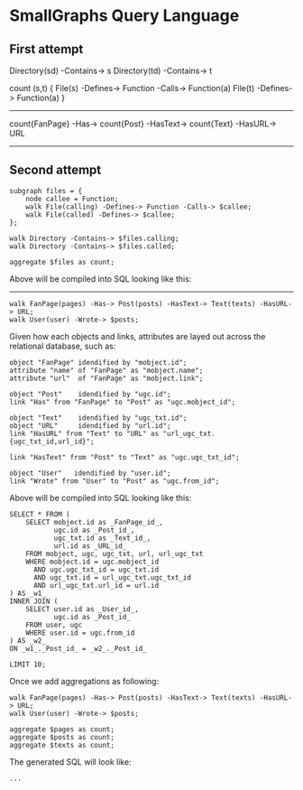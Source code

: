 SmallGraphs Query Language
==========================

First attempt
-------------
Directory(sd) -Contains-> s
Directory(td) -Contains-> t

count
(s,t) {
File(s) -Defines-> Function -Calls-> Function(a)
File(t) -Defines-> Function(a)
}

----

count{FanPage} -Has-> count{Post} -HasText-> count{Text} -HasURL-> URL

----


Second attempt
---------------

    subgraph files = {
        node callee = Function;
        walk File(calling) -Defines-> Function -Calls-> $callee;
        walk File(called) -Defines-> $callee;
    };
    
    walk Directory -Contains-> $files.calling;
    walk Directory -Contains-> $files.called;
    
    aggregate $files as count;


Above will be compiled into SQL looking like this:

----

    walk FanPage(pages) -Has-> Post(posts) -HasText-> Text(texts) -HasURL-> URL;
    walk User(user) -Wrote-> $posts;

Given how each objects and links, attributes are layed out across the relational database, such as:

    object "FanPage" idendified by "mobject.id";
    attribute "name" of "FanPage" as "mobject.name";
    attribute "url"  of "FanPage" as "mobject.link";

    object "Post"    idendified by "ugc.id";
    link "Has" from "FanPage" to "Post" as "ugc.mobject_id";

    object "Text"    idendified by "ugc_txt.id";
    object "URL"     idendified by "url.id";
    link "HasURL" from "Text" to "URL" as "url_ugc_txt.{ugc_txt_id,url_id}";

    link "HasText" from "Post" to "Text" as "ugc.ugc_txt_id";

    object "User"   idendified by "user.id";
    link "Wrote" from "User" to "Post" as "ugc.from_id";

Above will be compiled into SQL looking like this:

    SELECT * FROM (
        SELECT mobject.id as _FanPage_id_,
               ugc.id as _Post_id_,
               ugc_txt.id as _Text_id_,
               url.id as _URL_id_
        FROM mobject, ugc, ugc_txt, url, url_ugc_txt
        WHERE mobject.id = ugc.mobject_id
          AND ugc.ugc_txt_id = ugc_txt.id
          AND ugc_txt.id = url_ugc_txt.ugc_txt_id
          AND url_ugc_txt.url_id = url.id
    ) AS _w1_
    INNER JOIN (
        SELECT user.id as _User_id_,
               ugc.id as _Post_id_
        FROM user, ugc
        WHERE user.id = ugc.from_id
    ) AS _w2_
    ON _w1_._Post_id_ = _w2_._Post_id_

    LIMIT 10;
    

Once we add aggregations as following:

    walk FanPage(pages) -Has-> Post(posts) -HasText-> Text(texts) -HasURL-> URL;
    walk User(user) -Wrote-> $posts;
    
    aggregate $pages as count;
    aggregate $posts as count;
    aggregate $texts as count;

The generated SQL will look like:

    ...


